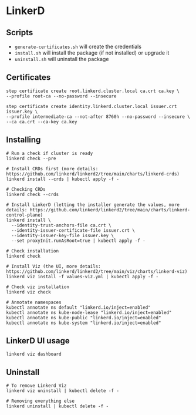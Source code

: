 # LinkerD

## Scripts
 - `generate-certificates.sh` will create the credentials
 - `install.sh` will install the package (if not installed) or upgrade it
 - `uninstall.sh` will uninstall the package

## Certificates
```
step certificate create root.linkerd.cluster.local ca.crt ca.key \
--profile root-ca --no-password --insecure

step certificate create identity.linkerd.cluster.local issuer.crt issuer.key \
--profile intermediate-ca --not-after 8760h --no-password --insecure \
--ca ca.crt --ca-key ca.key
```

## Installing
```
# Run a check if cluster is ready
linkerd check --pre

# Install CRDs first (more details: https://github.com/linkerd/linkerd2/tree/main/charts/linkerd-crds)
linkerd install --crds | kubectl apply -f -

# Checking CRDs
linkerd check --crds

# Install LinkerD (letting the installer generate the values, more details: https://github.com/linkerd/linkerd2/tree/main/charts/linkerd-control-plane)
linkerd install \
  --identity-trust-anchors-file ca.crt \
  --identity-issuer-certificate-file issuer.crt \
  --identity-issuer-key-file issuer.key \
  --set proxyInit.runAsRoot=true | kubectl apply -f -

# Check installation
linkerd check

# Install Viz (the UI, more details: https://github.com/linkerd/linkerd2/tree/main/viz/charts/linkerd-viz)
linkerd viz install -f values-viz.yml | kubectl apply -f - 

# Check viz installation
linkerd viz check

# Annotate namespaces
kubectl annotate ns default "linkerd.io/inject=enabled"
kubectl annotate ns kube-node-lease "linkerd.io/inject=enabled"
kubectl annotate ns kube-public "linkerd.io/inject=enabled"
kubectl annotate ns kube-system "linkerd.io/inject=enabled"
```

## LinkerD UI usage
```
linkerd viz dashboard
```

## Uninstall
```
# To remove Linkerd Viz
linkerd viz uninstall | kubectl delete -f -

# Removing everything else
linkerd uninstall | kubectl delete -f -
```
